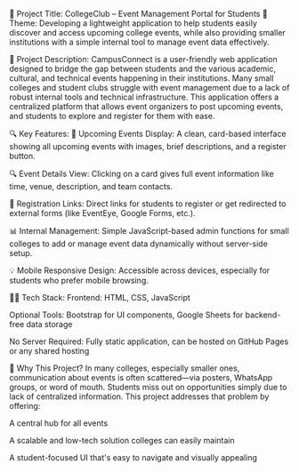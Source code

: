 

🎯 Project Title: CollegeClub – Event Management Portal for Students
📌 Theme:
Developing a lightweight application to help students easily discover and access upcoming college events, while also providing smaller institutions with a simple internal tool to manage event data effectively.

📝 Project Description:
CampusConnect is a user-friendly web application designed to bridge the gap between students and the various academic, cultural, and technical events happening in their institutions. Many small colleges and student clubs struggle with event management due to a lack of robust internal tools and technical infrastructure. This application offers a centralized platform that allows event organizers to post upcoming events, and students to explore and register for them with ease.

🔍 Key Features:
📅 Upcoming Events Display: A clean, card-based interface showing all upcoming events with images, brief descriptions, and a register button.

🔍 Event Details View: Clicking on a card gives full event information like time, venue, description, and team contacts.

📝 Registration Links: Direct links for students to register or get redirected to external forms (like EventEye, Google Forms, etc.).

📊 Internal Management: Simple JavaScript-based admin functions for small colleges to add or manage event data dynamically without server-side setup.

💡 Mobile Responsive Design: Accessible across devices, especially for students who prefer mobile browsing.

🧑‍💻 Tech Stack:
Frontend: HTML, CSS, JavaScript

Optional Tools: Bootstrap for UI components, Google Sheets for backend-free data storage

No Server Required: Fully static application, can be hosted on GitHub Pages or any shared hosting

🎯 Why This Project?
In many colleges, especially smaller ones, communication about events is often scattered—via posters, WhatsApp groups, or word of mouth. Students miss out on opportunities simply due to lack of centralized information. This project addresses that problem by offering:

A central hub for all events

A scalable and low-tech solution colleges can easily maintain

A student-focused UI that's easy to navigate and visually appealing
